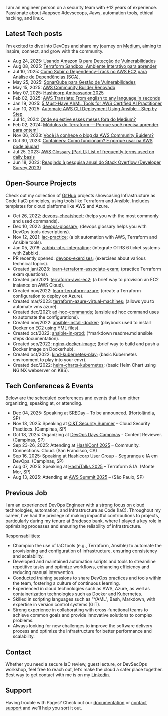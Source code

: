 I am an engineer person on a security team with +12 years of experience. Passionate about #appsec #devsecops, #aws, automation tools, ethical hacking, and linux.
## Latest Tech posts
I'm excited to dive into DevOps and share my journey on [Medium](https://amaurybsouza.medium.com/), aiming to inspire, connect, and grow with the community.
- Aug 24, 2025: [Usando Amazon Q para Detecção de Vulnerabilidades](https://amaurybsouza.medium.com/usando-amazon-q-para-detec%C3%A7%C3%A3o-de-vulnerabilidades-703eab813dd2)
- Aug 08, 2025: [Terraform Sandbox: Ambiente Interativo para aprender](https://amaurybsouza.medium.com/terraform-sandbox-ambiente-interativo-para-aprender-1e1ebd4588da)
- Jul 10, 2025: [Como Subir o Dependency-Track no AWS EC2 para Análise de Dependências (SCA)](https://amaurybsouza.medium.com/security-first-como-subir-o-dependency-track-no-aws-ec2-para-an%C3%A1lise-de-depend%C3%AAncias-sca-14b85f0474e1).
- May 25, 2025: [SonarQube para Gestão de Vulnerabilidades](https://amaurybsouza.medium.com/sonarqube-para-gest%C3%A3o-de-vulnerabilidades-48b5e8661784)
- May 15, 2025: [AWS Community Builder Renovado](https://amaurybsouza.medium.com/aws-community-builder-renovado-60221fa5fb0c)
- May 07, 2025: [Hashicorp Ambassador 2025](https://amaurybsouza.medium.com/hashicorp-ambassador-2025-c5e77f7b33dc)
- Feb 02, 2025: [AWS Translate: From english to any language in seconds](https://community.aws/content/2sV489BjzB0mLBLvRfLCbejRBnK/aws-translate-from-english-to-any-language-in-seconds)
- Jan 19, 2025: [5 Must-Have AI/ML Tools for AWS Certified AI Practitioner](https://community.aws/content/2ro2cXtVxEhhuzPptwZ0Lny5w2I/5-must-have-ai-ml-tools-for-aws-certified-ai-practitioner)
- Jan 10, 2025: [Automate AWS CLI Deployment Using Ansible – Step by Step](https://community.aws/content/2rGOv0VY5bSbxI4HEXTjQisRU8L/automate-aws-cli-deployment-using-ansible-step-by-step)
- Jul 14, 2024: [Onde eu estive esses meses fora do Medium?](https://amaurybsouza.medium.com/onde-eu-estive-esses-meses-fora-do-medium-9c70dbe12800)
- Feb 02, 2024: [Módulos do Terraform — Porque você precisa aprender para ontem!](https://amaurybsouza.medium.com/m%C3%B3dulos-do-terraform-porque-voc%C3%AA-precisa-aprender-para-ontem-40115d7b9162)
- Nov 06, 2023: [Você já conhece o blog da AWS Community Buiders?](https://amaurybsouza.medium.com/voc%C3%AA-j%C3%A1-conhece-o-blog-da-aws-community-buiders-c1972469be24)
- Oct 30, 2023: [Containers: Como funcionam? E porque usar na AWS pode ajudar!](https://amaurybsouza.medium.com/containers-como-funcionam-e-porque-usar-na-aws-pode-ajudar-2476737e01d7)
- Jul 25, 2023: [AWS Glossary [Part I]: List of frequently terms used on daily basis](https://amaurybsouza.medium.com/aws-glossary-part-i-list-of-frequently-terms-used-on-daily-basis-fe261f3394dd)
- Jun 18, 2023: [Reagindo à pesquisa anual do Stack Overflow (Developer Survey 2023)](https://amaurybsouza.medium.com/reagindo-%C3%A0-pesquisa-anual-do-stack-overflow-developer-survey-2023-40f100245dca)

## Open-Source Projects
Check out my collection of [GitHub](https://github.com/amaurybsouza) projects showcasing Infrastructure as Code (IaC) principles, using tools like Terraform and Ansible. Includes templates for cloud platforms like AWS and Azure.
- Oct 26, 2022: [devops-cheatsheet](https://github.com/amaurybsouza/devops-cheatsheet); (helps you with the most commonly and used commands).
- Dec 10, 2022: [devops-glossary](https://github.com/Kubernetes-Tutorialz/devops-glossary); (devops glossary helps you with DevOps tools descriptions).
- Nov 12, 2021: [iac-practice](https://github.com/amaurybsouza/iac-practice); (a bit automation with AWS, Terraform and Ansible tools).
- Jan 05, 2018: [zabbix-otrs-integrating](https://github.com/amaurybsouza/zabbix-otrs-integrating); (integrate OTRS 6 ticket systems with Zabbix).
- PR recently opened: [devops-exercises](https://github.com/bregman-arie/devops-exercises#scripts); (exercises about various technical topics).
- Created jan/2023: [learn-terraform-associate-exam](https://github.com/Terraform-Tutorials/learn-terraform-associate-exam); (practice Terraform exam questions).
- Created jan/2021: [terraform-aws-ec2](https://github.com/Terraform-Tutorials/terraform-aws-ec2); (a brief way to provision an EC2 instance on AWS Cloud).
- Created nov/2022: [learn-terraform-azure](https://github.com/Terraform-Tutorials/learn-terraform-azure); (create a Terraform configuration to deploy on Azure).
- Created mar/2023: [terraform-azure-virtual-machines](https://github.com/Terraform-Tutorials/terraform-azure-virtual-machines); (allows you to automate vms azure).
- Created dec/2021: [ad-hoc-commands](https://github.com/Ansible-Tutorials/ad-hoc-commands); (ansible ad hoc command uses to automate the configurations).
- Created nov/2022: [ansible-install-docker](https://github.com/Ansible-Tutorials/ansible-install-docker); (playbook used to install Docker on EC2 using YML files).
- Created oct/2022: [ansible-in-prod](https://github.com/Ansible-Tutorials/ansible-in-prod?tab=readme-ov-file#conditional-tasks); (*markdown readme.md ansible steps documentation).
- Created sep/2022: [nginx-docker-image](https://github.com/Docker-Tutorialz/nginx-docker-image); (brief way to build and push a Docker image on Dockerhub).
- Created oct/2022: [kind-kubernetes-play](https://github.com/Kubernetes-Tutorialz/kind-kubernetes-play); (basic Kubernetes environment to play into your envr).
- Created dec/2022: [helm-charts-kubernetes](https://github.com/Kubernetes-Tutorialz/helm-charts-kubernetes-hands-on); (basic Helm Chart using NGINX webserver on K8S).

## Tech Conferences & Events
Below are the scheduled conferences and events that I am either organizing, speaking at, or attending.
- Dec 04, 2025: Speaking at [SREDay](https://sreday.com/) – To be announced. (Hortolândia, SP)
- Nov 18, 2025: Speaking at [CI&T Security Summer](https://ciandt.com/br/pt-br/home) – Cloud Security Practices. (Campinas, SP)
- Oct 18, 2025: Organizing at [DevOps Days Campinas](https://devopsdays.org/events/2025-campinas/welcome/) - Content Reviewer. (Campinas, SP)
- Sep 23-26, 2025: Attending at [HashiConf 2025](https://www.hashicorp.com/conferences/hashiconf/register) – Community. Connections. Cloud. (San Francisco, CA)
- Sep 16, 2025: Speaking at [Hashicorp User Group](https://www.sympla.com.br/evento/meetup-de-comunidade-seguranca-e-ia-em-devops-desafios-e-possibilidades/3087539?referrer=www.linkedin.com&referrer=www.linkedin.com&share_id=copiarlink&referrer=www.meetup.com&share_id=copiarlink) - Segurança e IA em DevOps. (Campinas, SP)
- Aug 07, 2025: Speaking at [HashiTalks 2025](https://events.hashicorp.com/hashitalksbrasil) – Terraform & IA. (Monte Mor, SP)
- Aug 13, 2025: Attending at [AWS Summit 2025](https://aws.amazon.com/pt/events/summits/?awsf.events-location=*all&awsf.events-series=*all) – (São Paulo, SP)

## Previous Job
I am an experienced DevOps Engineer with a strong focus on cloud technologies, automation, and Infrastructure as Code (IaC). Throughout my career, I've had the privilege of making impactful contributions to projects, particularly during my tenure at Bradesco bank, where I played a key role in optimizing processes and ensuring the reliability of infrastructure.

Responsabilities:
- Champion the use of IaC tools (e.g., Terraform, Ansible) to automate the provisioning and configuration of infrastructure, ensuring consistency and scalability.
- Developed and maintained automation scripts and tools to streamline repetitive tasks and optimize workflows, enhancing efficiency and reducing manual intervention.
- Conducted training sessions to share DevOps practices and tools within the team, fostering a culture of continuous learning.
- Experienced in cloud technologies such as AWS, Azure, as well as containerization technologies such as Docker and Kubernetes. 
- Skilled in scripting languages such as "YAML", Bash, Markdown, with expertise in version control systems (GIT).
- Strong experience in collaborating with cross-functional teams to achieve common goals and provide innovative solutions to complex problems. 
- Always looking for new challenges to improve the software delivery process and optimize the infrastructure for better performance and scalability.

## Contact
Whether you need a secure IaC review, guest lecture, or DevSecOps workshop, feel free to reach out, let’s make the cloud a safer place together. Best way to get contact with me is on my [Linkedin](https://www.linkedin.com/in/amaurybsouza/). 

## Support
Having trouble with Pages? Check out our [documentation](https://docs.github.com/categories/github-pages-basics/) or [contact support](https://support.github.com/contact) and we’ll help you sort it out.  
